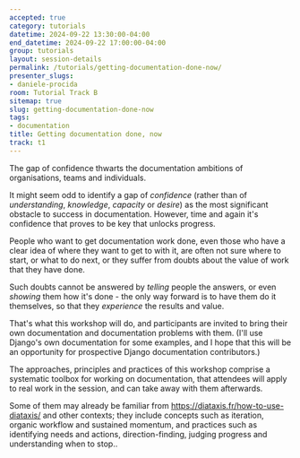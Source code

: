 ```yaml
---
accepted: true
category: tutorials
datetime: 2024-09-22 13:30:00-04:00
end_datetime: 2024-09-22 17:00:00-04:00
group: tutorials
layout: session-details
permalink: /tutorials/getting-documentation-done-now/
presenter_slugs:
- daniele-procida
room: Tutorial Track B
sitemap: true
slug: getting-documentation-done-now
tags:
- documentation
title: Getting documentation done, now
track: t1
---
```


The gap of confidence thwarts the documentation ambitions of organisations, teams and individuals.

It might seem odd to identify a gap of *confidence* (rather than of *understanding*, *knowledge*, *capacity* or *desire*) as the most significant obstacle to success in documentation. However, time and again it's confidence that proves to be key that unlocks progress.

People who want to get documentation work done, even those who have a clear idea of where they want to get to with it, are often not sure where to start, or what to do next, or they suffer from doubts about the value of work that they have done. 

Such doubts cannot be answered by *telling* people the answers, or even *showing* them how it's done - the only way forward is to have them do it themselves, so that they *experience* the results and value.

That's what this workshop will do, and participants are invited to bring their own documentation and documentation problems with them. (I'll use Django's own documentation for some examples, and I hope that this will be an opportunity for prospective Django documentation contributors.)

The approaches, principles and practices of this workshop comprise a systematic toolbox for working on documentation, that attendees will apply to real work in the session, and can take away with them afterwards. 

Some of them may already be familiar from https://diataxis.fr/how-to-use-diataxis/ and other contexts; they include concepts such as iteration, organic workflow and sustained momentum, and practices such as identifying needs and actions, direction-finding, judging progress and understanding when to stop..